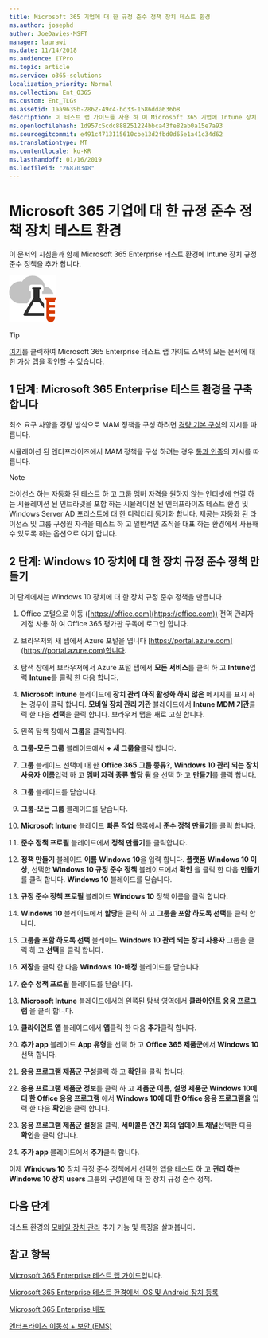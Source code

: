 ```yaml
---
title: Microsoft 365 기업에 대 한 규정 준수 정책 장치 테스트 환경
ms.author: josephd
author: JoeDavies-MSFT
manager: laurawi
ms.date: 11/14/2018
ms.audience: ITPro
ms.topic: article
ms.service: o365-solutions
localization_priority: Normal
ms.collection: Ent_O365
ms.custom: Ent_TLGs
ms.assetid: 1aa9639b-2862-49c4-bc33-1586dda636b8
description: 이 테스트 랩 가이드를 사용 하 여 Microsoft 365 기업에 Intune 장치 규정 준수 정책 테스트 환경에 추가 합니다.
ms.openlocfilehash: 1d957c5cdc888251224bbca43fe82ab0a15e7a93
ms.sourcegitcommit: e491c4713115610cbe13d2fbd0d65e1a41c34d62
ms.translationtype: MT
ms.contentlocale: ko-KR
ms.lasthandoff: 01/16/2019
ms.locfileid: "26870348"
---
```

# <a name="device-compliance-policies-for-your-microsoft-365-enterprise-test-environment"></a>Microsoft 365 기업에 대 한 규정 준수 정책 장치 테스트 환경

이 문서의 지침을과 함께 Microsoft 365 Enterprise 테스트 환경에 Intune 장치 규정 준수 정책을 추가 합니다.

![Microsoft 클라우드의 테스트 랩 가이드](media/m365-enterprise-test-lab-guides/cloud-tlg-icon.png)

> [!TIP]
> [여기](https://aka.ms/m365etlgstack)를 클릭하여 Microsoft 365 Enterprise 테스트 랩 가이드 스택의 모든 문서에 대한 가상 맵을 확인할 수 있습니다.

## <a name="phase-1-build-out-your-microsoft-365-enterprise-test-environment"></a>1 단계: Microsoft 365 Enterprise 테스트 환경을 구축합니다

최소 요구 사항을 경량 방식으로 MAM 정책을 구성 하려면 [경량 기본 구성](lightweight-base-configuration-microsoft-365-enterprise.md)의 지시를 따릅니다.
  
시뮬레이션 된 엔터프라이즈에서 MAM 정책을 구성 하려는 경우 [통과 인증](pass-through-auth-m365-ent-test-environment.md)의 지시를 따릅니다.
  
> [!NOTE]
> 라이선스 하는 자동화 된 테스트 하 고 그룹 멤버 자격을 원하지 않는 인터넷에 연결 하는 시뮬레이션 된 인트라넷을 포함 하는 시뮬레이션 된 엔터프라이즈 테스트 환경 및 Windows Server AD 포리스트에 대 한 디렉터리 동기화 합니다. 제공는 자동화 된 라이선스 및 그룹 구성원 자격을 테스트 하 고 일반적인 조직을 대표 하는 환경에서 사용해 수 있도록 하는 옵션으로 여기 합니다. 
>  

## <a name="phase-2-create-a-device-compliance-policy-for-windows-10-devices"></a>2 단계: Windows 10 장치에 대 한 장치 규정 준수 정책 만들기

이 단계에서는 Windows 10 장치에 대 한 장치 규정 준수 정책을 만듭니다.
  
1. Office 포털으로 이동 ([https://office.com](https://office.com)) 전역 관리자 계정 사용 하 여 Office 365 평가판 구독에 로그인 합니다.
    
2. 브라우저의 새 탭에서 Azure 포털을 엽니다 [https://portal.azure.com](https://portal.azure.com)합니다.

3. 탐색 창에서 브라우저에서 Azure 포털 탭에서 **모든 서비스**를 클릭 하 고 **Intune**입력 **Intune**를 클릭 한 다음 합니다.
    
4. **Microsoft Intune** 블레이드에 **장치 관리 아직 활성화 하지 않은** 메시지를 표시 하는 경우이 클릭 합니다. **모바일 장치 관리 기관** 블레이드에서 **Intune MDM 기관**클릭 한 다음 **선택**을 클릭 합니다. 브라우저 탭을 새로 고칠 합니다.
    
5. 왼쪽 탐색 창에서 **그룹**을 클릭합니다.
    
6. **그룹-모든 그룹** 블레이드에서 **+ 새 그룹을**클릭 합니다.
    
7. **그룹** 블레이드 선택에 대 한 **Office 365** **그룹 종류?**, **Windows 10 관리 되는 장치 사용자** **이름**입력 하 고 **멤버 자격 종류** **할당 됨** 을 선택 하 고 **만들기**를 클릭 합니다. 
    
8. **그룹** 블레이드를 닫습니다.
    
11. **그룹-모든 그룹** 블레이드를 닫습니다.
    
12. **Microsoft Intune** 블레이드 **빠른 작업** 목록에서 **준수 정책 만들기**를 클릭 합니다.
    
13. **준수 정책 프로필** 블레이드에서 **정책 만들기**를 클릭합니다.
    
14. **정책 만들기** 블레이드 **이름** **Windows 10**을 입력 합니다. **플랫폼** **Windows 10 이상**, 선택한 **Windows 10 규정 준수 정책** 블레이드에서 **확인** 을 클릭 한 다음 **만들기**를 클릭 합니다. **Windows 10** 블레이드를 닫습니다.
    
15. **규정 준수 정책 프로필** 블레이드 **Windows 10** 정책 이름을 클릭 합니다.
    
16. **Windows 10** 블레이드에서 **할당**을 클릭 하 고 **그룹을 포함 하도록 선택**를 클릭 합니다.
    
17. **그룹을 포함 하도록 선택** 블레이드 **Windows 10 관리 되는 장치 사용자** 그룹을 클릭 하 고 **선택**을 클릭 합니다.
    
18. **저장**을 클릭 한 다음 **Windows 10-배정** 블레이드를 닫습니다.
    
19. **준수 정책 프로필** 블레이드를 닫습니다.
    
20. **Microsoft Intune** 블레이드에서의 왼쪽된 탐색 영역에서 **클라이언트 응용 프로그램** 을 클릭 합니다.
    
21. **클라이언트 앱** 블레이드에서 **앱**클릭 한 다음 **추가**클릭 합니다. 

22. **추가 app** 블레이드 **App 유형**을 선택 하 고 **Office 365 제품군**에서 **Windows 10** 선택 합니다.

23. **응용 프로그램 제품군 구성**클릭 하 고 **확인**을 클릭 합니다.

24. **응용 프로그램 제품군 정보**를 클릭 하 고 **제품군 이름**, **설명 제품군** **Windows 10에 대 한 Office 응용 프로그램** 에서 **Windows 10에 대 한 Office 응용 프로그램을** 입력 한 다음 **확인**을 클릭 합니다.

25. **응용 프로그램 제품군 설정**을 클릭, **세미콜론 연간 회의** **업데이트 채널**선택한 다음 **확인**을 클릭 합니다.

26. **추가 app** 블레이드에서 **추가**클릭 합니다.

이제 **Windows 10** 장치 규정 준수 정책에서 선택한 앱을 테스트 하 고 **관리 하는 Windows 10 장치 users** 그룹의 구성원에 대 한 장치 규정 준수 정책. 
  
## <a name="next-step"></a>다음 단계

테스트 환경의 [모바일 장치 관리](m365-enterprise-test-lab-guides.md#mobile-device-management) 추가 기능 및 특징을 살펴봅니다.

## <a name="see-also"></a>참고 항목

[Microsoft 365 Enterprise 테스트 랩 가이드](m365-enterprise-test-lab-guides.md)입니다.
  
[Microsoft 365 Enterprise 테스트 환경에서 iOS 및 Android 장치 등록](enroll-ios-and-android-devices-in-your-microsoft-enterprise-365-dev-test-environ.md)
  
[Microsoft 365 Enterprise 배포](deploy-microsoft-365-enterprise.md)

[엔터프라이즈 이동성 + 보안 (EMS)](https://www.microsoft.com/cloud-platform/enterprise-mobility-security)
